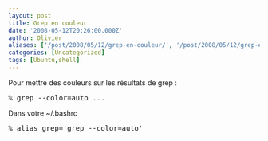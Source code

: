 ```yaml
---
layout: post
title: Grep en couleur
date: '2008-05-12T20:26:00.000Z'
author: Olivier
aliases: ['/post/2008/05/12/grep-en-couleur/', '/post/2008/05/12/grep-en-color/']
categories: [Uncategorized]
tags: [Ubuntu,shell]
---
```


<p>Pour mettre des couleurs sur les résultats de grep :</p> 
<pre class="prettyprint lang-bsh">
% grep --color=auto ... 
</pre> <p>Dans votre ~/.bashrc</p> 
<pre class="prettyprint lang-bsh">
% alias grep='grep --color=auto' 
</pre>
